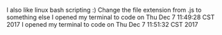 I also like linux bash scripting :)
Change the file extension from .js to something else
I opened my terminal to code on Thu Dec  7 11:49:28 CST 2017
I opened my terminal to code on Thu Dec  7 11:51:32 CST 2017
